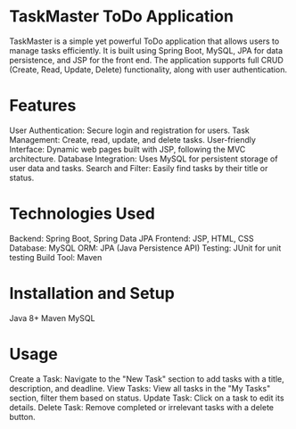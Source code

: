 # TaskMaster ToDo Application
TaskMaster is a simple yet powerful ToDo application that allows users to manage tasks efficiently. It is built using Spring Boot, MySQL, JPA for data persistence, and JSP for the front end. The application supports full CRUD (Create, Read, Update, Delete) functionality, along with user authentication.

# Features
User Authentication: Secure login and registration for users.
Task Management: Create, read, update, and delete tasks.
User-friendly Interface: Dynamic web pages built with JSP, following the MVC architecture.
Database Integration: Uses MySQL for persistent storage of user data and tasks.
Search and Filter: Easily find tasks by their title or status.

# Technologies Used
Backend: Spring Boot, Spring Data JPA
Frontend: JSP, HTML, CSS
Database: MySQL
ORM: JPA (Java Persistence API)
Testing: JUnit for unit testing
Build Tool: Maven

# Installation and Setup
Java 8+
Maven
MySQL



# Usage
Create a Task: Navigate to the "New Task" section to add tasks with a title, description, and deadline.
View Tasks: View all tasks in the "My Tasks" section, filter them based on status.
Update Task: Click on a task to edit its details.
Delete Task: Remove completed or irrelevant tasks with a delete button.

